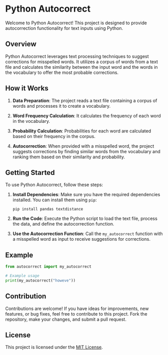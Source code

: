 # Python Autocorrect

Welcome to Python Autocorrect! This project is designed to provide autocorrection functionality for text inputs using Python.

## Overview

Python Autocorrect leverages text processing techniques to suggest corrections for misspelled words. It utilizes a corpus of words from a text file and calculates the similarity between the input word and the words in the vocabulary to offer the most probable corrections.

## How it Works

1. **Data Preparation**: The project reads a text file containing a corpus of words and processes it to create a vocabulary.

2. **Word Frequency Calculation**: It calculates the frequency of each word in the vocabulary.

3. **Probability Calculation**: Probabilities for each word are calculated based on their frequency in the corpus.

4. **Autocorrection**: When provided with a misspelled word, the project suggests corrections by finding similar words from the vocabulary and ranking them based on their similarity and probability.

## Getting Started

To use Python Autocorrect, follow these steps:

1. **Install Dependencies**: Make sure you have the required dependencies installed. You can install them using `pip`:
   ```
   pip install pandas textdistance
   ```

2. **Run the Code**: Execute the Python script to load the text file, process the data, and define the autocorrection function.

3. **Use the Autocorrection Function**: Call the `my_autocorrect` function with a misspelled word as input to receive suggestions for corrections.

## Example

```python
from autocorrect import my_autocorrect

# Example usage
print(my_autocorrect("howeve"))
```

## Contribution

Contributions are welcome! If you have ideas for improvements, new features, or bug fixes, feel free to contribute to this project. Fork the repository, make your changes, and submit a pull request.

## License

This project is licensed under the [MIT License](LICENSE).
